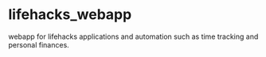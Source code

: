 # lifehacks_webapp
webapp for lifehacks applications and automation such as time tracking and personal finances.
